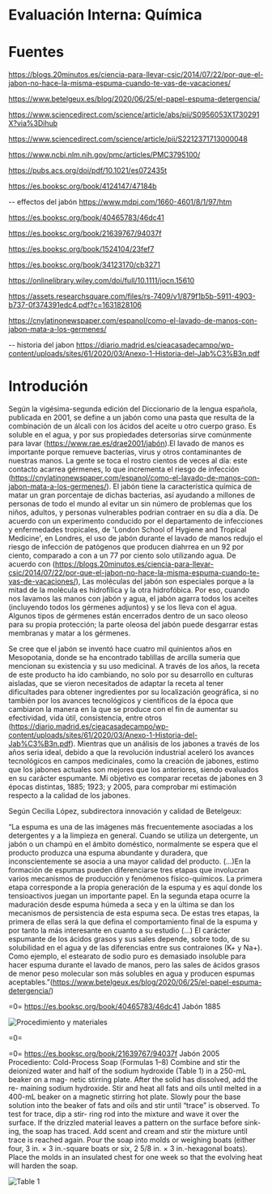 # Evaluación Interna: Química
# Fuentes
https://blogs.20minutos.es/ciencia-para-llevar-csic/2014/07/22/por-que-el-jabon-no-hace-la-misma-espuma-cuando-te-vas-de-vacaciones/

https://www.betelgeux.es/blog/2020/06/25/el-papel-espuma-detergencia/

https://www.sciencedirect.com/science/article/abs/pii/S0956053X1730291X?via%3Dihub

https://www.sciencedirect.com/science/article/pii/S2212371713000048

https://www.ncbi.nlm.nih.gov/pmc/articles/PMC3795100/

https://pubs.acs.org/doi/pdf/10.1021/es072435t

https://es.booksc.org/book/4124147/47184b

-- effectos del jabón
https://www.mdpi.com/1660-4601/8/1/97/htm

https://es.booksc.org/book/40465783/46dc41

https://es.booksc.org/book/21639767/94037f

https://es.booksc.org/book/1524104/23fef7

https://es.booksc.org/book/34123170/cb3271

https://onlinelibrary.wiley.com/doi/full/10.1111/jocn.15610

https://assets.researchsquare.com/files/rs-7409/v1/879f1b5b-5911-4903-b737-0f374391edc4.pdf?c=1631828106 

https://cnylatinonewspaper.com/espanol/como-el-lavado-de-manos-con-jabon-mata-a-los-germenes/

-- historia del jabon 
https://diario.madrid.es/cieacasadecampo/wp-content/uploads/sites/61/2020/03/Anexo-1-Historia-del-Jab%C3%B3n.pdf

# Introdución

Según la vigésima-segunda edición del Diccionario de la lengua española, publicada en 2001, se define a un jabón como una pasta que resulta de la combinación de un álcali con los ácidos del aceite u otro cuerpo graso. Es soluble en el agua, y por sus propiedades detersorias sirve comúnmente para lavar (https://www.rae.es/drae2001/jabón).El lavado de manos es importante porque remueve bacterias, virus y otros contaminantes de nuestras manos. La gente se toca el rostro cientos de veces al día: este contacto acarrea gérmenes, lo que incrementa el riesgo de infección (https://cnylatinonewspaper.com/espanol/como-el-lavado-de-manos-con-jabon-mata-a-los-germenes/). El jabón tiene la característica química de matar un gran porcentaje de dichas bacterias, así ayudando a millones de personas de todo el mundo al evitar un sin número de problemas que los niños, adultos, y personas vulnerables podrian contraer en su día a día. De acuerdo con un experimento conducido por el departamento de infecciones y enfermedades tropicales, de 'London School of Hygiene and Tropical Medicine', en Londres, el uso de jabón durante el lavado de manos redujo el riesgo de infección de patógenos que producen diahrrea en un 92 por ciento, comparado a con a un 77 por ciento solo utilizando agua. De acuerdo con (https://blogs.20minutos.es/ciencia-para-llevar-csic/2014/07/22/por-que-el-jabon-no-hace-la-misma-espuma-cuando-te-vas-de-vacaciones/), Las moléculas del jabón son especiales porque a la mitad de la molécula es hidrofílica y la otra hidrofóbica. Por eso, cuando nos lavamos las manos con jabón y agua, el jabón agarra todos los aceites (incluyendo todos los gérmenes adjuntos) y se los lleva con el agua. Algunos tipos de gérmenes están encerrados dentro de un saco oleoso para su propia protección; la parte oleosa del jabón puede desgarrar estas membranas y matar a los gérmenes.

Se cree que el jabón se inventó hace cuatro mil quinientos años en Mesopotania, donde se ha encontrado tablillas de arcilla sumeria que mencionan su existencia y su uso medicinal. A través de los años, la receta de este producto ha ido cambiando, no solo por su desarrollo en culturas aisladas, que se vieron necesitados de adaptar la receta al tener dificultades para obtener ingredientes por su localización geográfica, si no también por los avances tecnológicos y científicos de la época que cambiaron la manera en la que se produce con el fin de aumentar su efectividad, vida útil, consistencia, entre otros (https://diario.madrid.es/cieacasadecampo/wp-content/uploads/sites/61/2020/03/Anexo-1-Historia-del-Jab%C3%B3n.pdf). Mientras que un análisis de los jabones a través de los años seria ideal, debido a que la revolución industrial aceleró los avances tecnológicos en campos medicinales, como la creación de jabones, estimo que los jabones actuales son mejores que los anteriores, siendo evaluados en su carácter espumante. Mi objetivo es comparar recetas de jabones en 3 épocas distintas, 1885; 1923; y 2005, para comprobar mi estimación respecto a la calidad de los jabones.

Según Cecilia López, subdirectora innovación y calidad de Betelgeux:

“La espuma es una de las imágenes más frecuentemente asociadas a los detergentes y a la limpieza en general. Cuando se utiliza un detergente, un jabón o un champú en el ámbito doméstico, normalmente se espera que el producto produzca una espuma abundante y duradera, que inconscientemente se asocia a una mayor calidad del producto. (…)En la formación de espumas pueden diferenciarse tres etapas que involucran varios mecanismos de producción y fenómenos físico-químicos. La primera etapa corresponde a la propia generación de la espuma y es aquí donde los tensioactivos juegan un importante papel. En la segunda etapa ocurre la maduración desde espuma húmeda a seca y en la última se dan los mecanismos de persistencia de esta espuma seca. De estas tres etapas, la primera de ellas será la que defina el comportamiento final de la espuma y por tanto la más interesante en cuanto a su estudio (…) El carácter espumante de los ácidos grasos y sus sales depende, sobre todo, de su solubilidad en el agua y de las diferencias entre sus contraiones (K+ y Na+). Como ejemplo, el estearato de sodio puro es demasiado insoluble para hacer espuma durante el lavado de manos, pero las sales de ácidos grasos de menor peso molecular son más solubles en agua y producen espumas aceptables.”(https://www.betelgeux.es/blog/2020/06/25/el-papel-espuma-detergencia/)

=0=
https://es.booksc.org/book/40465783/46dc41
Jabón 1885


![Procedimiento y materiales](https://user-images.githubusercontent.com/43427319/176223543-a309c0eb-8e90-4722-ae8c-76744c2655da.png)


=0=



=0=
https://es.booksc.org/book/21639767/94037f
Jabón 2005
Procediento: Cold-Process Soap (Formulas 1–8)
Combine and stir the deionized water and half of the sodium hydroxide (Table 1) in a 250-mL beaker on a mag- netic stirring plate. After the solid has dissolved, add the re- maining sodium hydroxide. Stir and heat all fats and oils until melted in a 400-mL beaker on a magnetic stirring hot plate. Slowly pour the base solution into the beaker of fats and oils and stir until “trace” is observed. To test for trace, dip a stir- ring rod into the mixture and wave it over the surface. If the drizzled material leaves a pattern on the surface before sink- ing, the soap has traced. Add scent and cream and stir the mixture until trace is reached again. Pour the soap into molds or weighing boats (either four, 3 in. × 3 in.-square boats or six, 2 5/8 in. × 3 in.-hexagonal boats). Place the molds in an insulated chest for one week so that the evolving heat will harden the soap.


![Table 1](https://user-images.githubusercontent.com/43427319/176222887-568b4c76-2e92-4c68-89b6-3339f1848714.png)
